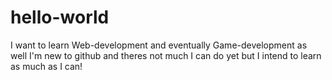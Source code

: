 # hello-world

I want to learn Web-development and eventually Game-development as well
I'm new to github and theres not much I can do yet but I intend to learn as much as I can!
